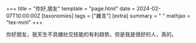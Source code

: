 +++
title = "你好,朋友"
template = "page.html"
date = 2024-02-07T10:00:00Z
[taxonomies]
tags = ["雜言"]
[extra]
summary = " "
mathjax = "tex-mml"
+++

你好朋友，我天生不具備社交技能的有利趋势。但是我是很好的人，真的。
